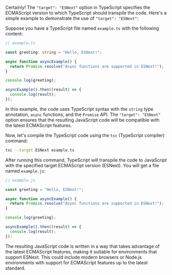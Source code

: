 Certainly! The `"target": "ESNext"` option in TypeScript specifies the ECMAScript version to which TypeScript should transpile the code. Here's a simple example to demonstrate the use of `"target": "ESNext"`:

Suppose you have a TypeScript file named `example.ts` with the following content:

```typescript
// example.ts

const greeting: string = "Hello, ESNext!";

async function asyncExample() {
  return Promise.resolve("Async functions are supported in ESNext!");
}

console.log(greeting);

asyncExample().then((result) => {
  console.log(result);
});
```

In this example, the code uses TypeScript syntax with the `string` type annotation, `async` functions, and the `Promise` API. The `"target": "ESNext"` option ensures that the resulting JavaScript code will be compatible with the latest ECMAScript features.

Now, let's compile the TypeScript code using the `tsc` (TypeScript compiler) command:

```bash
tsc --target ESNext example.ts
```

After running this command, TypeScript will transpile the code to JavaScript with the specified target ECMAScript version (ESNext). You will get a file named `example.js`:

```javascript
// example.js

const greeting = "Hello, ESNext!";

async function asyncExample() {
  return Promise.resolve("Async functions are supported in ESNext!");
}

console.log(greeting);

asyncExample().then((result) => {
  console.log(result);
});
```

The resulting JavaScript code is written in a way that takes advantage of the latest ECMAScript features, making it suitable for environments that support ESNext. This could include modern browsers or Node.js environments with support for ECMAScript features up to the latest standard.